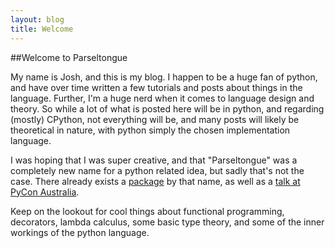 ```yaml
---
layout: blog
title: Welcome
---
```


##Welcome to Parseltongue

My name is Josh, and this is my blog. I happen to be a huge fan of python, and have over time written a few tutorials and posts about things in the language. Further, I'm a huge nerd when it comes to language design and theory. So while a lot of what is posted here will be in python, and regarding (mostly) CPython, not everything will be, and many posts will likely be theoretical in nature, with python simply the chosen implementation language. 

I was hoping that I was super creative, and that "Parseltongue" was a completely new name for a python related idea, but sadly that's not the case. There already exists a [package](https://pypi.python.org/pypi/parseltongue/0.0.1) by that name, as well as a [talk at PyCon Australia](https://www.youtube.com/watch?v=7cuQEOP7BsA).

Keep on the lookout for cool things about functional programming, decorators, lambda calculus, some basic type theory, and some of the inner workings of the python language.